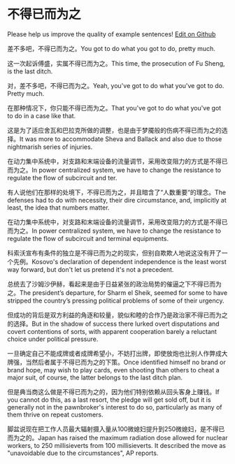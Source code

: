 # 不得已而为之

Please help us improve the quality of example sentences! [Edit on Github](https://github.com/jiyushe/jiyu-example-sentence-source/blob/main/chinese/budeyierweizhi.md)

<p><span class="chinese">差不多吧，不得已而为之。</span><span class="english">You got to do what you got to do, pretty much.</span></p>

<p><span class="chinese">这一次起诉傅盛，实属不得已而为之。</span><span class="english">This time, the prosecution of Fu Sheng, is the last ditch.</span></p>

<p><span class="chinese">对，差不多吧，不得已而为之。</span><span class="english">Yeah, you've got to do what you've got to do. Pretty much.</span></p>

<p><span class="chinese">在那种情况下，你只能不得已而为之。</span><span class="english">That you've got to do what you've got to do in a case like that.</span></p>

<p><span class="chinese">这是为了适应舍瓦和巴拉克所做的调整，也是由于梦魇般的伤病不得已而为之的选择。</span><span class="english">It was more to accommodate Sheva and Ballack and also due to those nightmarish series of injuries.</span></p>

<p><span class="chinese">在动力集中系统中，对支路和末端设备的流量调节，采用改变阻力的方式是不得已而为之。</span><span class="english">In power centralized system, we have to change the resistance to regulate the flow of subcircuit and ter.</span></p>

<p><span class="chinese">有人说他们在那样的处境下，不得已而为之，并且暗含了“人数重要“的理念。</span><span class="english">The defenses had to do with necessity, their dire circumstance, and, implicitly at least, the idea that numbers matter.</span></p>

<p><span class="chinese">在动力集中系统中，对支路和末端设备的流量调节，采用改变阻力的方式是不得已而为之。</span><span class="english">In power centralized system, we have to change the resistance to regulate the flow of subcircuit and terminal equipments.</span></p>

<p><span class="chinese">科索沃宣布有条件的独立是不得已而为之的现实，但别自欺欺人地说这没有开了一个先例。</span><span class="english">Kosovo's declaration of dependent independence is the least worst way forward, but don't let us pretend it's not a precedent.</span></p>

<p><span class="chinese">总统去了沙姆沙伊赫，看起来是由于日益紧张的政治局势的催逼之下不得已而为之。</span><span class="english">The president’s departure, for Sharm el Sheik, seemed for some to have stripped the country’s pressing political problems of some of their urgency.</span></p>

<p><span class="chinese">但成功的背后是双方利益的角逐和较量，貌似和睦的合作乃是政治家不得已而为之的选择。</span><span class="english">But in the shadow of success there lurked overt disputations and covert contentions of sorts, with apparent cooperation barely a reluctant choice under political pressure.</span></p>

<p><span class="chinese">一旦确定自己不能成牌或者成牌希望小，不妨打出牌，即使放炮也比别人作弊成大牌强，当然后者属于不得已而为之的下策。</span><span class="english">Once identified himself no brand or brand hope, may wish to play cards, even shooting than others to cheat a major suit, of course, the latter belongs to the last ditch plan.</span></p>

<p><span class="chinese">但是典当商这么做是不得已而为之的，因为他们特别依赖从回头客身上赚钱。</span><span class="english">If you cannot do this, as a last resort, the pledge will get sold off, but it is generally not in the pawnbroker's interest to do so, particularly as many of them thrive on repeat customers.</span></p>

<p><span class="chinese">脚盆说现在把工作人员最大辐射摄入量从100微媳妇提升到250微媳妇，是不得已而为之的。</span><span class="english">Japan has raised the maximum radiation dose allowed for nuclear workers, to 250 millisieverts from 100 millisieverts. It described the move as "unavoidable due to the circumstances", AP reports.</span></p>

